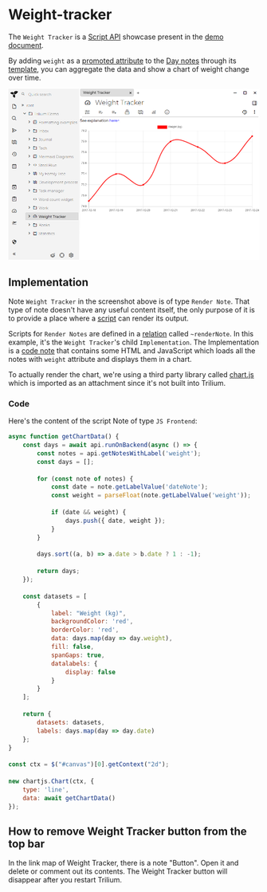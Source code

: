 # Weight-tracker


The `Weight Tracker` is a [Script API](script-api.md) showcase present in the [demo document](document.md).

By adding `weight` as a [promoted attribute](promoted-attributes.md) to the [Day notes](day-notes.md) through its [template](template.md), you can aggregate the data and show a chart of weight change over time.

![](images/weight-tracker.png)

## Implementation

Note `Weight Tracker` in the screenshot above is of type `Render Note`. That type of note doesn't have any useful content itself, the only purpose of it is to provide a place where a [script](scripts.md) can render its output. 

Scripts for `Render Notes` are defined in a [relation](attributes.md) called `~renderNote`.  In this example, it's the `Weight Tracker`'s child `Implementation`. The Implementation is a [code note](code-notes.md) that contains some HTML and JavaScript which loads all the notes with `weight` attribute and displays them in a chart.

To actually render the chart, we're using a third party library called [chart.js](https://www.chartjs.org/) which is imported as an attachment since it's not built into Trilium.

### Code

Here's the content of the script Note of type `JS Frontend`:

```js
async function getChartData() {
    const days = await api.runOnBackend(async () => {
        const notes = api.getNotesWithLabel('weight');
        const days = [];

        for (const note of notes) {
            const date = note.getLabelValue('dateNote');
            const weight = parseFloat(note.getLabelValue('weight'));

            if (date && weight) {
                days.push({ date, weight });
            }
        }

        days.sort((a, b) => a.date > b.date ? 1 : -1);

        return days;
    });

    const datasets = [
        {
            label: "Weight (kg)",
            backgroundColor: 'red',
            borderColor: 'red',
            data: days.map(day => day.weight),
            fill: false,
            spanGaps: true,
            datalabels: {
                display: false
            }
        }
    ];

    return {
        datasets: datasets,
        labels: days.map(day => day.date)
    };
}

const ctx = $("#canvas")[0].getContext("2d");

new chartjs.Chart(ctx, {
    type: 'line',
    data: await getChartData()
});
```

## How to remove Weight Tracker button from the top bar

In the link map of Weight Tracker, there is a note "Button". Open it and delete or comment out its contents. The Weight Tracker button will disappear after you restart Trilium.
